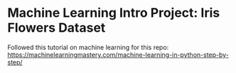 # Machine Learning Intro Project: Iris Flowers Dataset

Followed this tutorial on machine learning for this repo: https://machinelearningmastery.com/machine-learning-in-python-step-by-step/
